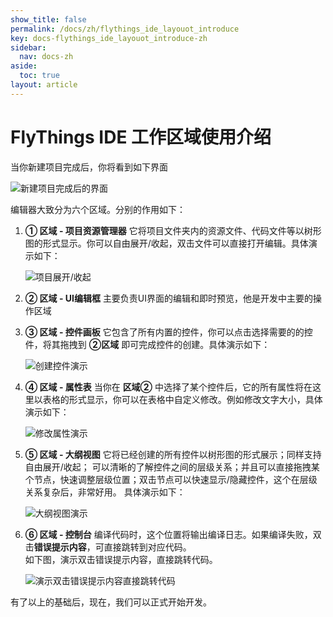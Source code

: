 ```yaml
---
show_title: false
permalink: /docs/zh/flythings_ide_layouot_introduce
key: docs-flythings_ide_layouot_introduce-zh
sidebar:
  nav: docs-zh
aside:
  toc: true
layout: article
---
```

# <span id="ide_introduce"> FlyThings IDE 工作区域使用介绍</span>  
当你新建项目完成后，你将看到如下界面    
 
  ![新建项目完成后的界面](https://ww1.sinaimg.cn/large/007i4MEmgy1fzf8hehyi0j313y0mrmzt.jpg)  
  
编辑器大致分为六个区域。分别的作用如下：  
  1. **① 区域 - 项目资源管理器** 它将项目文件夹内的资源文件、代码文件等以树形图的形式显示。你可以自由展开/收起，双击文件可以直接打开编辑。具体演示如下：  
  
     ![项目展开/收起](assets/ide/project_open_collapsed.gif)   
 
  2. **② 区域 - UI编辑框**  主要负责UI界面的编辑和即时预览，他是开发中主要的操作区域
  3. **③ 区域 - 控件画板**  它包含了所有内置的控件，你可以点击选择需要的的控件，将其拖拽到 **②区域** 即可完成控件的创建。具体演示如下：   
  
     ![创建控件演示](assets/ide/create_control.gif)  
    
  4. **④ 区域 - 属性表**  当你在 **区域②** 中选择了某个控件后，它的所有属性将在这里以表格的形式显示，你可以在表格中自定义修改。例如修改文字大小，具体演示如下：  
   
     ![修改属性演示](assets/ide/set_properties.gif)  
      
  5. **⑤ 区域 - 大纲视图** 它将已经创建的所有控件以树形图的形式展示；同样支持自由展开/收起； 可以清晰的了解控件之间的层级关系；并且可以直接拖拽某个节点，快速调整层级位置；双击节点可以快速显示/隐藏控件，这个在层级关系复杂后，非常好用。  具体演示如下：  
 
     ![大纲视图演示](assets/ide/usage_outline.gif)
 
  6. **⑥ 区域 - 控制台** 编译代码时，这个位置将输出编译日志。如果编译失败，双击**错误提示内容**，可直接跳转到对应代码。  
 如下图，演示双击错误提示内容，直接跳转代码。  
 
     ![演示双击错误提示内容直接跳转代码](assets/ide/usage_console.gif)


有了以上的基础后，现在，我们可以正式开始开发。







